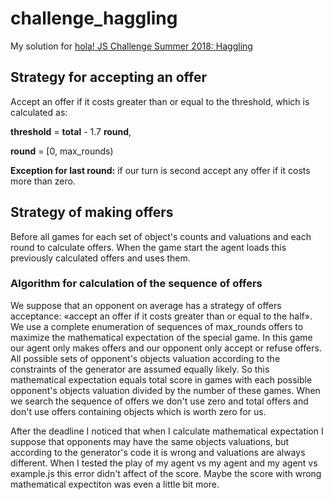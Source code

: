# challenge_haggling
My solution for [hola! JS Challenge Summer 2018: Haggling](https://github.com/hola/challenge_haggling)

## Strategy for accepting an offer
Accept an offer if it costs greater than or equal to the threshold, which is calculated as:

**threshold** = **total** - 1.7 **round**,

**round** = [0, max_rounds)

**Exception for last round:** if our turn is second accept any offer if it costs more than zero.


## Strategy of making offers
Before all games for each set of object's counts and valuations and each round to calculate offers. When the game start the agent loads this previously calculated offers and uses them.

### Algorithm for calculation of the sequence of offers
We suppose that an opponent on average has a strategy of offers acceptance: «accept an offer if it costs greater than or equal to the half». We use a complete enumeration of sequences of max_rounds offers to maximize the mathematical expectation of the special game. In this game our agent only makes offers and our opponent only accept or refuse offers. All possible sets of opponent's objects valuation according to the constraints of the generator are assumed equally likely. So this mathematical expectation equals total score in games with each possible opponent's objects valuation divided by the number of these games. When we search the sequence of offers we don't use zero and total offers and don't use offers containing objects which is worth zero for us.

After the deadline I noticed that when I calculate mathematical expectation I suppose that opponents may have the same objects valuations, but according to the generator's code it is wrong and valuations are always different. When I tested the play of my agent vs my agent and my agent vs example.js this error didn't affect of the score.  Maybe the score with wrong mathematical expectiton was even a little bit more.
